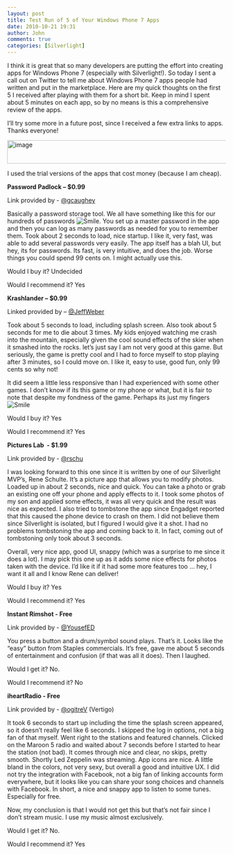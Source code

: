 ```yaml
---
layout: post
title: Test Run of 5 of Your Windows Phone 7 Apps
date: 2010-10-21 19:31
author: John
comments: true
categories: [Silverlight]
---
```

<p>I think it is great that so many developers are putting the effort into creating apps for Windows Phone 7 (especially with Silverlight!). So today I sent a call out on Twitter to tell me about Windows Phone 7 apps people had written and put in the marketplace. Here are my quick thoughts on the first 5 I received after playing with them for a short bit. Keep in mind I spent about 5 minutes on each app, so by no means is this a comprehensive review of the apps.</p>
<p>I&rsquo;ll try some more in a future post, since I received a few extra links to apps. Thanks everyone!</p>
<p><a href="http://images.johnpapa.net/wp-content/uploads/files/media/image/Windows-Live-Writer/bfef6700f359_85DE/image_2.png"><img style="background-image: none; border-bottom: 0px; border-left: 0px; padding-left: 0px; padding-right: 0px; display: inline; border-top: 0px; border-right: 0px; padding-top: 0px" title="image" border="0" alt="image" width="525" height="54" src="http://images.johnpapa.net/wp-content/uploads/files/media/image/Windows-Live-Writer/bfef6700f359_85DE/image_thumb.png" /></a></p>
<p>I used the trial versions of the apps that cost money (because I am cheap).</p>
<p><strong>Password Padlock &ndash; $0.99</strong></p>
<p>Link provided by - <a href="http://twitter.com/gcaughey">@gcaughey</a></p>
<p>Basically a password storage tool. We all have something like this for our hundreds of passwords <img style="border-bottom-style: none; border-right-style: none; border-top-style: none; border-left-style: none" class="wlEmoticon wlEmoticon-smile" alt="Smile" src="http://images.johnpapa.net/wp-content/uploads/files/media/image/Windows-Live-Writer/bfef6700f359_85DE/wlEmoticon-smile_2.png" />. You set up a master password in the app and then you can log as many passwords as needed for you to remember them. Took about 2 seconds to load, nice startup. I like it, very fast, was able to add several passwords very easily. The app itself has a blah UI, but hey, its for passwords. Its fast, is very intuitive, and does the job. Worse things you could spend 99 cents on. I might actually use this.</p>
<p>Would I buy it? Undecided</p>
<p>Would I recommend it? Yes</p>
<p><strong>Krashlander &ndash; $0.99</strong></p>
<p>Linked provided by &ndash; <a href="http://twitter.com/JeffWeber">@JeffWeber</a></p>
<p>Took about 5 seconds to load, including splash screen. Also took about 5 seconds for me to die about 3 times. My kids enjoyed watching me crash into the mountain, especially given the cool sound effects of the skier when it smashed into the rocks. let&rsquo;s just say I am not very good at this game. But seriously, the game is pretty cool and I had to force myself to stop playing after 3 minutes, so I could move on. I like it, easy to use, good fun, only 99 cents so why not!</p>
<p>It did seem a little less responsive than I had experienced with some other games. I don&rsquo;t know if its this game or my phone or what, but it is fair to note that despite my fondness of the game. Perhaps its just my fingers <img style="border-bottom-style: none; border-right-style: none; border-top-style: none; border-left-style: none" class="wlEmoticon wlEmoticon-smile" alt="Smile" src="http://images.johnpapa.net/wp-content/uploads/files/media/image/Windows-Live-Writer/bfef6700f359_85DE/wlEmoticon-smile_2.png" /></p>
<p>Would I buy it? Yes</p>
<p>Would I recommend it? Yes</p>
<p><strong>Pictures Lab&nbsp; - $1.99</strong></p>
<p>Link provided by - <a href="http://twitter.com/rschu">@rschu</a>&nbsp;</p>
<p>I was looking forward to this one since it is written by one of our Silverlight MVP&rsquo;s, Rene Schulte. It&rsquo;s a picture app that allows you to modify photos. Loaded up in about 2 seconds, nice and quick. You can take a photo or grab an existing one off your phone and apply effects to it. I took some photos of my son and applied some effects, it was all very quick and the result was nice as expected. I also tried to tombstone the app since Engadget reported that this caused the phone device to crash on them. I did not believe them since Silverlight is isolated, but I figured I would give it a shot. I had no problems tombstoning the app and coming back to it. In fact, coming out of tombstoning only took about 3 seconds.</p>
<p>Overall, very nice app, good UI, snappy (which was a surprise to me since it does a lot). I may pick this one up as it adds some nice effects for photos taken with the device. I&rsquo;d like it if it had some more features too &hellip; hey, I want it all and I know Rene can deliver!</p>
<p>Would I buy it? Yes</p>
<p>Would I recommend it? Yes</p>
<p><strong>Instant Rimshot - Free</strong></p>
<p>Link provided by - <a href="http://twitter.com/YousefED">@YousefED</a></p>
<p>You press a button and a drum/symbol sound plays. That&rsquo;s it. Looks like the &ldquo;easy&rdquo; button from Staples commercials. It&rsquo;s free, gave me about 5 seconds of entertainment and confusion (if that was all it does). Then I laughed.</p>
<p>Would I get it? No.</p>
<p>Would I recommend it? No</p>
<p><strong>iheartRadio - Free</strong></p>
<p>Link provided by - <a href="mailto:V@Vertigo">@ogitreV</a> (Vertigo)</p>
<p>It took 6 seconds to start up including the time the splash screen appeared, so it doesn&rsquo;t really feel like 6 seconds. I skipped the log in options, not a big fan of that myself. Went right to the stations and featured channels. Clicked on the Maroon 5 radio and waited about 7 seconds before I started to hear the station (not bad). It comes through nice and clear, no skips, pretty smooth. Shortly Led Zeppelin was streaming. App icons are nice. A little bland in the colors, not very sexy, but overall a good and intuitive UX. I did not try the integration with Facebook, not a big fan of linking accounts form everywhere, but it looks like you can share your song choices and channels with Facebook. In short, a nice and snappy app to listen to some tunes. Especially for free.</p>
<p>Now, my conclusion is that I would not get this but that&rsquo;s not fair since I don&rsquo;t stream music. I use my music almost exclusively.</p>
<p>Would I get it? No.</p>
<p>Would I recommend it? Yes</p>

